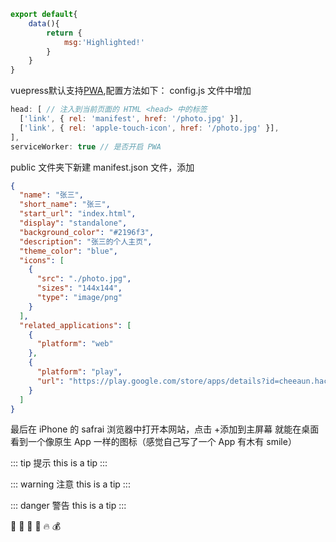 ``` js
export default{
    data(){
        return {
            msg:'Highlighted!'
        }
    }
}
```
vuepress默认支持[PWA](https://segmentfault.com/a/1190000012353473),配置方法如下：
config.js 文件中增加
``` js
head: [ // 注入到当前页面的 HTML <head> 中的标签
  ['link', { rel: 'manifest', href: '/photo.jpg' }],
  ['link', { rel: 'apple-touch-icon', href: '/photo.jpg' }],
],
serviceWorker: true // 是否开启 PWA
```

public 文件夹下新建 manifest.json 文件，添加
``` json
{
  "name": "张三",
  "short_name": "张三",
  "start_url": "index.html",
  "display": "standalone",
  "background_color": "#2196f3",
  "description": "张三的个人主页",
  "theme_color": "blue",
  "icons": [
    {
      "src": "./photo.jpg",
      "sizes": "144x144",
      "type": "image/png"
    }
  ],
  "related_applications": [
    {
      "platform": "web"
    },
    {
      "platform": "play",
      "url": "https://play.google.com/store/apps/details?id=cheeaun.hackerweb"
    }
  ]
}
```
最后在 iPhone 的 safrai 浏览器中打开本网站，点击 +添加到主屏幕 就能在桌面看到一个像原生 App 一样的图标（感觉自己写了一个 App 有木有 smile）


::: tip 提示
this is a tip
:::

::: warning 注意
this is a tip
:::

::: danger 警告
this is a tip
:::

:tada: :100: :bamboo: :gift_heart: :fire: :moneybag:    
